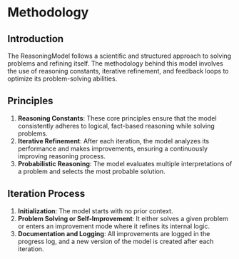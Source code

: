
# Methodology

## Introduction
The ReasoningModel follows a scientific and structured approach to solving problems and refining itself. The methodology behind this model involves the use of reasoning constants, iterative refinement, and feedback loops to optimize its problem-solving abilities.

## Principles
1. **Reasoning Constants**: These core principles ensure that the model consistently adheres to logical, fact-based reasoning while solving problems.
2. **Iterative Refinement**: After each iteration, the model analyzes its performance and makes improvements, ensuring a continuously improving reasoning process.
3. **Probabilistic Reasoning**: The model evaluates multiple interpretations of a problem and selects the most probable solution.

## Iteration Process
1. **Initialization**: The model starts with no prior context.
2. **Problem Solving or Self-Improvement**: It either solves a given problem or enters an improvement mode where it refines its internal logic.
3. **Documentation and Logging**: All improvements are logged in the progress log, and a new version of the model is created after each iteration.
